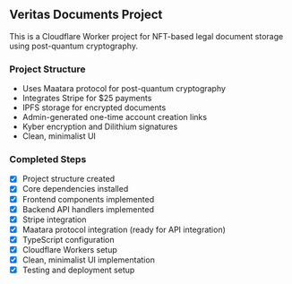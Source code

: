 <!-- Use this file to provide workspace-specific custom instructions to Copilot. -->

## Veritas Documents Project

This is a Cloudflare Worker project for NFT-based legal document storage using post-quantum cryptography.

### Project Structure
- Uses Maatara protocol for post-quantum cryptography
- Integrates Stripe for $25 payments
- IPFS storage for encrypted documents
- Admin-generated one-time account creation links
- Kyber encryption and Dilithium signatures
- Clean, minimalist UI

### Completed Steps
- [x] Project structure created
- [x] Core dependencies installed
- [x] Frontend components implemented
- [x] Backend API handlers implemented
- [x] Stripe integration
- [x] Maatara protocol integration (ready for API integration)
- [x] TypeScript configuration
- [x] Cloudflare Workers setup
- [x] Clean, minimalist UI implementation
- [x] Testing and deployment setup